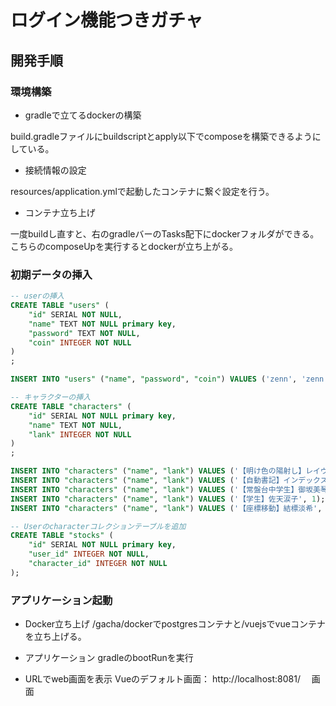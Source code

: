 # ログイン機能つきガチャ
## 開発手順

### 環境構築
- gradleで立てるdockerの構築

build.gradleファイルにbuildscriptとapply以下でcomposeを構築できるようにしている。

- 接続情報の設定

resources/application.ymlで起動したコンテナに繋ぐ設定を行う。

- コンテナ立ち上げ

一度buildし直すと、右のgradleバーのTasks配下にdockerフォルダができる。
こちらのcomposeUpを実行するとdockerが立ち上がる。

### 初期データの挿入
```sql
-- userの挿入
CREATE TABLE "users" (
	"id" SERIAL NOT NULL,
	"name" TEXT NOT NULL primary key,
	"password" TEXT NOT NULL,
	"coin" INTEGER NOT NULL
)
;

INSERT INTO "users" ("name", "password", "coin") VALUES ('zenn', 'zenn', '900');

-- キャラクターの挿入
CREATE TABLE "characters" (
	"id" SERIAL NOT NULL primary key,
	"name" TEXT NOT NULL,
	"lank" INTEGER NOT NULL
)
;

INSERT INTO "characters" ("name", "lank") VALUES ('【明け色の陽射し】レイヴィニア＝バードウェイ', 3);
INSERT INTO "characters" ("name", "lank") VALUES ('【自動書記】インデックス', 3);
INSERT INTO "characters" ("name", "lank") VALUES ('【常盤台中学生】御坂美琴', 1);
INSERT INTO "characters" ("name", "lank") VALUES ('【学生】佐天涙子', 1);
INSERT INTO "characters" ("name", "lank") VALUES ('【座標移動】結標淡希', 2);

-- Userのcharacterコレクションテーブルを追加
CREATE TABLE "stocks" (
	"id" SERIAL NOT NULL primary key,
	"user_id" INTEGER NOT NULL,
	"character_id" INTEGER NOT NULL
);

```



### アプリケーション起動

- Docker立ち上げ
  /gacha/dockerでpostgresコンテナと/vuejsでvueコンテナを立ち上げる。

- アプリケーション
gradleのbootRunを実行

- URLでweb画面を表示
  Vueのデフォルト画面： http://localhost:8081/
　画面
